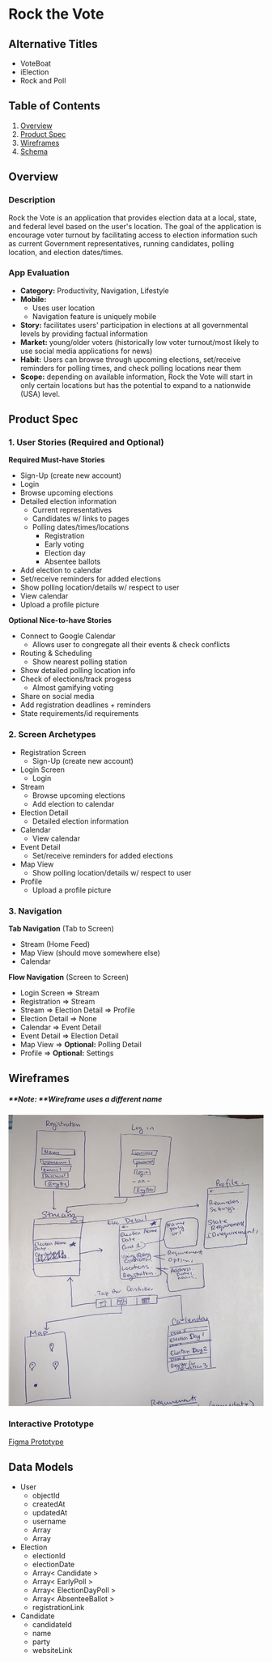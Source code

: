 # Rock the Vote

## Alternative Titles
- VoteBoat
- iElection
- Rock and Poll

## Table of Contents
1. [Overview](#Overview)
1. [Product Spec](#Product-Spec)
1. [Wireframes](#Wireframes)
2. [Schema](#Schema)

## Overview
### Description
Rock the Vote is an application that provides election data at a local, state, and federal level based on the user's location. The goal of the application is encourage voter turnout by facilitating access to election information such as current Government representatives, running candidates, polling location, and election dates/times.

### App Evaluation
- **Category:** Productivity, Navigation, Lifestyle
- **Mobile:** 
    - Uses user location
    - Navigation feature is uniquely mobile
- **Story:** facilitates users' participation in elections at all governmental levels by providing factual information
- **Market:** young/older voters (historically low voter turnout/most likely to use social media applications for news)
- **Habit:** Users can browse through upcoming elections, set/receive reminders for polling times, and check polling locations near them
- **Scope:** depending on available information, Rock the Vote will start in only certain locations but has the potential to expand to a nationwide (USA) level.

## Product Spec

### 1. User Stories (Required and Optional)

**Required Must-have Stories**

* Sign-Up (create new account)
* Login 
* Browse upcoming elections
* Detailed election information
    * Current representatives
    * Candidates w/ links to pages
    * Polling dates/times/locations 
        * Registration
        * Early voting
        * Election day
        * Absentee ballots
* Add election to calendar
* Set/receive reminders for added elections
* Show polling location/details w/ respect to user
* View calendar
* Upload a profile picture

**Optional Nice-to-have Stories**

* Connect to Google Calendar
    * Allows user to congregate all their events & check conflicts
* Routing & Scheduling
    * Show nearest polling station
* Show detailed polling location info
* Check of elections/track progess 
    * Almost gamifying voting
* Share on social media
* Add registration deadlines + reminders
* State requirements/id requirements

### 2. Screen Archetypes

* Registration Screen
    * Sign-Up (create new account)
* Login Screen
   * Login 
* Stream
    * Browse upcoming elections
    * Add election to calendar
* Election Detail
    * Detailed election information
* Calendar
    * View calendar
* Event Detail
    * Set/receive reminders for added elections
* Map View
    * Show polling location/details w/ respect to user
* Profile
    * Upload a profile picture


### 3. Navigation

**Tab Navigation** (Tab to Screen)

* Stream (Home Feed)
* Map View (should move somewhere else)
* Calendar

**Flow Navigation** (Screen to Screen)

* Login Screen
   => Stream
* Registration
    => Stream
* Stream
    => Election Detail
    => Profile
* Election Detail
    => None
* Calendar 
    => Event Detail
* Event Detail
    => Election Detail
* Map View
    => **Optional:** Polling Detail
* Profile
    => **Optional:** Settings
    
## Wireframes
##### **Note: **Wireframe uses a different name
<img src="wireframe.jpg" width=600>

### Interactive Prototype
[Figma Prototype](https://www.figma.com/file/wIlXR1uDPIofdl1Rl2WvwW/iElection?node-id=0%3A1)

## Data Models
* User
    - objectId
    - createdAt
    - updatedAt
    - username
    - Array<Election>
    - Array<CalendarEvent>
* Election
    - electionId
    - electionDate
    - Array< Candidate >
    - Array< EarlyPoll >
    - Array< ElectionDayPoll >
    - Array< AbsenteeBallot >
    - registrationLink
* Candidate
    - candidateId
    - name
    - party
    - websiteLink
